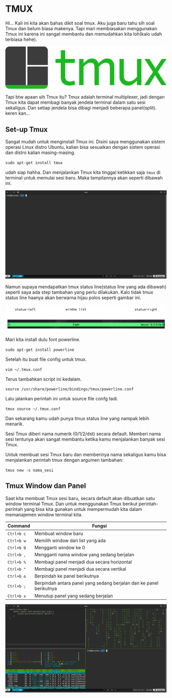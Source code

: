 # TMUX

Hi... Kali ini kita akan bahas dikit soal tmux. Aku juga baru tahu sih soal Tmux dan belum biasa makenya. Tapi mari membiasakan menggunakan Tmux ini karena ini sangat membantu dan memudahkan kita loh(kalo udah terbiasa hehe). 

![Gambar-1](images/tmux.png)

Tapi btw apaan sih Tmux itu? Tmux adalah terminal multiplexer, jadi dengan Tmux kita dapat membagi banyak jendela terminal dalam satu sesi sekaligus. Dan setiap jendela bisa dibagi menjadi beberapa panel(split). keren kan...

## Set-up Tmux
Sangat mudah untuk menginstall Tmux ini. Disini saya menggunakan sistem operasi Linux distro Ubuntu, kalian bisa sesuaikan dengan sistem operasi dan distro kalian masing-masing.

`sudo apt-get install tmux`

udah siap hahha. Dan menjalankan Tmux kita tinggal ketikkan saja `tmux` di terminal untuk memulai sesi baru. Maka tampilannya akan seperti dibawah ini.

![Gambar-2](images/gambar-2.png)

Namun supaya mendapatkan tmux status line(status line yang ada dibawah) seperti saya ada step tambahan yang perlu dilakukan. Kalo tidak tmux status line haanya akan berwarna hijau polos seperti gambar ini.

![Gambar-3](images/gambar-3.png)

Mari kita install dulu font powerline. 

`sudo apt-get install powerline`

Setelah itu buat file config untuk tmux.

`vim ~/.tmux.conf`

Terus tambahkan script ini kedalam.
```
source /usr/share/powerline/bindings/tmux/powerline.conf
```

Lalu jalankan perintah ini untuk source file confg tadi. 

`tmux source ~/.tmux.conf`

Dan sekarang kamu udah punya tmux status line yang nampak lebih menarik.

Sesi Tmux diberi nama numerik (0/1/2/dst) secara default. Memberi nama sesi tentunya akan sangat membantu ketika kamu menjalankan banyak sesi Tmux.

Untuk membuat sesi Tmux baru dan memberinya nama sekaligus kamu bisa menjalankan perintah tmux dengan argumen tambahan:

`tmux new -s nama_sesi`

## Tmux Window dan Panel

Saat kita membuat Tmux sesi baru, secara default akan dibuatkan satu window terminal Tmux. Dan untuk menggunakan Tmux berikut perintah-perintah yang bisa kita gunakan untuk mempermudah kita dalam memanajemen window terminal kita.

| Command | Fungsi |
|---------|--------|
| `Ctrl+b c` | Membuat window baru|
| `Ctrl+b w` | Memilih window dari list yang ada|
| `Ctrl+b 0` | Mengganti window ke 0|
| `Ctrl+b ,` | Mengganti nama window yang sedang berjalan|
| `Ctrl+b %` | Membagi panel menjadi dua secara horizontal|
| `Ctrl+b "` | Membagi panel menjadi dua secara vertikal|
| `Ctrl+b o` | Berpindah ke panel berikutnya|
| `Ctrl+b ;` | Berpindah antara panel yang sedang berjalan dan ke panel berikutnya|
| `Ctrl+b x` | Menutup panel yang sedang berjalan|

![Gambar-4](images/gambar-4.png)